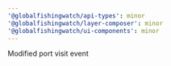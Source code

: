 ```yaml
---
'@globalfishingwatch/api-types': minor
'@globalfishingwatch/layer-composer': minor
'@globalfishingwatch/ui-components': minor
---
```


Modified port visit event
